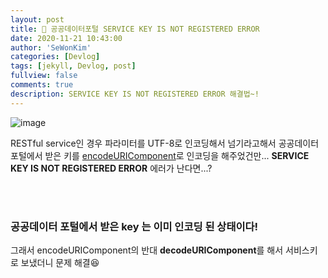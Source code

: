 ```yaml
---
layout: post
title: 🔦 공공데이터포털 SERVICE KEY IS NOT REGISTERED ERROR
date: 2020-11-21 10:43:00
author: 'SeWonKim'
categories: [Devlog]
tags: [jekyll, Devlog, post]
fullview: false
comments: true
description: SERVICE KEY IS NOT REGISTERED ERROR 해결법~!
---
```


![image](https://user-images.githubusercontent.com/30452963/99864426-8c39c200-2be6-11eb-9d15-4750e6793248.png)

RESTful service인 경우 파라미터를 UTF-8로 인코딩해서 넘기라고해서 공공데이터 포털에서 받은 키를 [encodeURIComponent](https://developer.mozilla.org/ko/docs/Web/JavaScript/Reference/Global_Objects/encodeURIComponent)로 인코딩을 해주었건만... **SERVICE KEY IS NOT REGISTERED ERROR** 에러가 난다면...?

&nbsp;  
&nbsp;

### 공공데이터 포털에서 받은 key 는 이미 인코딩 된 상태이다!

그래서 encodeURIComponent의 반대 **decodeURIComponent**를 해서 서비스키로 보냈더니 문제 해결😆

&nbsp;  
&nbsp;
